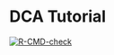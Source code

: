 
# DCA Tutorial

<!-- badges: start -->
[![R-CMD-check](https://github.com/ddsjoberg/dca.tutorial/workflows/R-CMD-check/badge.svg)](https://github.com/ddsjoberg/dca.tutorial/actions)
<!-- badges: end -->
